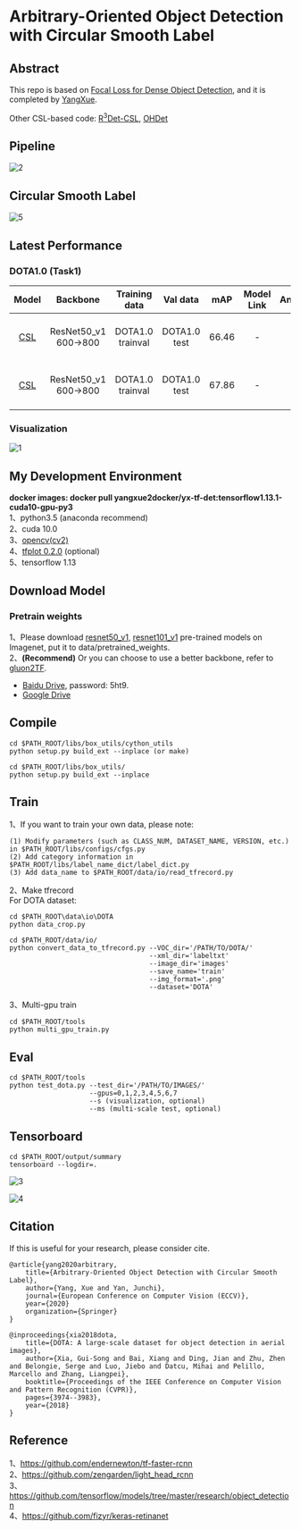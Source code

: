 # Arbitrary-Oriented Object Detection with Circular Smooth Label

## Abstract
This repo is based on [Focal Loss for Dense Object Detection](https://arxiv.org/pdf/1708.02002.pdf), and it is completed by [YangXue](https://yangxue0827.github.io/).

Other CSL-based code: [R<sup>3</sup>Det-CSL](https://github.com/Thinklab-SJTU/R3Det_Tensorflow), [OHDet](https://github.com/SJTU-Thinklab-Det/OHDet_Tensorflow)

## Pipeline
![2](pipeline.png)

## Circular Smooth Label
![5](CSL.png)

## Latest Performance
### DOTA1.0 (Task1)
| Model |    Backbone    |    Training data    |    Val data    |    mAP   | Model Link | Anchor | Label Mode | Reg. Loss| Angle Range | lr schd | Data Augmentation | GPU | Image/GPU | Configs |      
|:------------:|:------------:|:------------:|:---------:|:-----------:|:----------:|:-----------:|:-----------:|:-----------:|:---------:|:---------:|:---------:|:---------:|:---------:|:---------:|    
| [CSL](https://arxiv.org/abs/2003.05597) | ResNet50_v1 600->800 | DOTA1.0 trainval | DOTA1.0 test | 66.46 | - | H | **Gaussian (r=1, w=10)** | smooth L1 | **180** | 2x | × | 3X GeForce RTX 2080 Ti | 1 | [cfgs_res50_dota_v45.py](./libs/configs/DOTA1.0/CSL/cfgs_res50_dota_v45.py) |
| [CSL](https://arxiv.org/abs/2003.05597) | ResNet50_v1 600->800 | DOTA1.0 trainval | DOTA1.0 test | 67.86 | - | H | **Pulse (w=1)** | smooth L1 | **180** | 2x | × | 2X GeForce RTX 2080 Ti | 1 | [cfgs_res50_dota_v41.py](./libs/configs/DOTA1.0/CSL/cfgs_res50_dota_v41.py) |

### Visualization
![1](demo1.png)

## My Development Environment
**docker images: docker pull yangxue2docker/yx-tf-det:tensorflow1.13.1-cuda10-gpu-py3**      
1、python3.5 (anaconda recommend)               
2、cuda 10.0                     
3、[opencv(cv2)](https://pypi.org/project/opencv-python/)       
4、[tfplot 0.2.0](https://github.com/wookayin/tensorflow-plot) (optional)            
5、tensorflow 1.13                      

## Download Model
### Pretrain weights
1、Please download [resnet50_v1](http://download.tensorflow.org/models/resnet_v1_50_2016_08_28.tar.gz), [resnet101_v1](http://download.tensorflow.org/models/resnet_v1_101_2016_08_28.tar.gz) pre-trained models on Imagenet, put it to data/pretrained_weights.       
2、**(Recommend)** Or you can choose to use a better backbone, refer to [gluon2TF](https://github.com/yangJirui/gluon2TF).    
* [Baidu Drive](https://pan.baidu.com/s/1GpqKg0dOaaWmwshvv1qWGg), password: 5ht9.          
* [Google Drive](https://drive.google.com/drive/folders/1BM8ffn1WnsRRb5RcuAcyJAHX8NS2M1Gz?usp=sharing)      

## Compile
```  
cd $PATH_ROOT/libs/box_utils/cython_utils
python setup.py build_ext --inplace (or make)

cd $PATH_ROOT/libs/box_utils/
python setup.py build_ext --inplace
```

## Train

1、If you want to train your own data, please note:  
```     
(1) Modify parameters (such as CLASS_NUM, DATASET_NAME, VERSION, etc.) in $PATH_ROOT/libs/configs/cfgs.py
(2) Add category information in $PATH_ROOT/libs/label_name_dict/label_dict.py     
(3) Add data_name to $PATH_ROOT/data/io/read_tfrecord.py 
```     

2、Make tfrecord     
For DOTA dataset:      
```  
cd $PATH_ROOT\data\io\DOTA
python data_crop.py
```  

```  
cd $PATH_ROOT/data/io/  
python convert_data_to_tfrecord.py --VOC_dir='/PATH/TO/DOTA/' 
                                   --xml_dir='labeltxt'
                                   --image_dir='images'
                                   --save_name='train' 
                                   --img_format='.png' 
                                   --dataset='DOTA'
```      

3、Multi-gpu train
```  
cd $PATH_ROOT/tools
python multi_gpu_train.py
```

## Eval
```  
cd $PATH_ROOT/tools
python test_dota.py --test_dir='/PATH/TO/IMAGES/'  
                    --gpus=0,1,2,3,4,5,6,7  
                    --s (visualization, optional)
                    --ms (multi-scale test, optional)
``` 

## Tensorboard
```  
cd $PATH_ROOT/output/summary
tensorboard --logdir=.
``` 

![3](images.png)

![4](scalars.png)

## Citation

If this is useful for your research, please consider cite.

```
@article{yang2020arbitrary,
    title={Arbitrary-Oriented Object Detection with Circular Smooth Label},
    author={Yang, Xue and Yan, Junchi},
    journal={European Conference on Computer Vision (ECCV)},
    year={2020}
    organization={Springer}
}

@inproceedings{xia2018dota,
    title={DOTA: A large-scale dataset for object detection in aerial images},
    author={Xia, Gui-Song and Bai, Xiang and Ding, Jian and Zhu, Zhen and Belongie, Serge and Luo, Jiebo and Datcu, Mihai and Pelillo, Marcello and Zhang, Liangpei},
    booktitle={Proceedings of the IEEE Conference on Computer Vision and Pattern Recognition (CVPR)},
    pages={3974--3983},
    year={2018}
}

```


## Reference
1、https://github.com/endernewton/tf-faster-rcnn   
2、https://github.com/zengarden/light_head_rcnn   
3、https://github.com/tensorflow/models/tree/master/research/object_detection    
4、https://github.com/fizyr/keras-retinanet     
